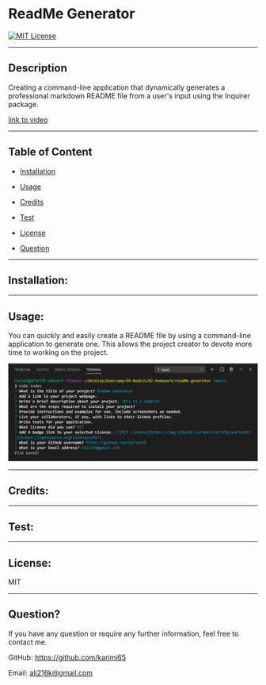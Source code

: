 # ReadMe Generator

  [![MIT License](https://img.shields.io/npm/l/mi?style=plastic)](https://opensource.org/licenses/MIT)


  ---
  ## Description
   Creating a command-line application that dynamically generates a professional markdown README file from a user's input using the Inquirer package.


  [link to video](https://drive.google.com/file/d/1fKS2tMofPym1Kpziffv2MhgYo6qrcmpy/view?usp=sharing)

  ---
  ## Table of Content
  * [Installation](#Installation)

  * [Usage](#Usage)

  * [Credits](#Credits)

  * [Test](#Test)

  * [License](#License)

  * [Question](#Question)



  ---
  ## Installation:
   
  

  ---
  ## Usage:
  
   You can quickly and easily create a README file by using a command-line application to generate one. This allows the project creator to devote more time to working on the project.

   ![screenshot](./assets/Screenshot.JPG)

  ---
  ## Credits:
  
  

  ---
  ## Test:
  
  

  ---
  ## License:
  MIT
  

  --- 
  ## Question?
  If you have any question or require any further information, feel free to contact me. 

  GitHub: https://github.com/karimi65

  Email: ali216k@gmail.com
